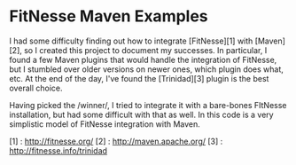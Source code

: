 FitNesse Maven Examples
=======================

I had some difficulty finding out how to integrate [FitNesse][1] with
[Maven][2], so I created this project to document my successes.  In
particular, I found a few Maven plugins that would handle the
integration of FitNesse, but I stumbled over older versions on newer
ones, which plugin does what, etc.  At the end of the day, I've found
the [Trinidad][3] plugin is the best overall choice.

Having picked the /winner/, I tried to integrate it with a bare-bones
FItNesse installation, but had some difficult with that as well.  In
this code is a very simplistic model of FitNesse integration with Maven.






[1] : http://fitnesse.org/
[2] : http://maven.apache.org/
[3] : http://fitnesse.info/trinidad
